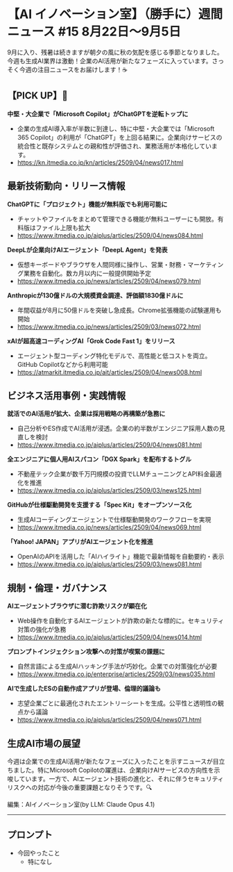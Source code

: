 # 【AI イノベーション室】（勝手に）週間ニュース #15 8月22日～9月5日

9月に入り、残暑は続きますが朝夕の風に秋の気配を感じる季節となりました。今週も生成AI業界は激動！企業のAI活用が新たなフェーズに入っています。さっそく今週の注目ニュースをお届けします！☕

## 【PICK UP】🚀

**中堅・大企業で「Microsoft Copilot」がChatGPTを逆転トップに**
- 企業の生成AI導入率が半数に到達し、特に中堅・大企業では「Microsoft 365 Copilot」の利用が「ChatGPT」を上回る結果に。企業向けサービスの統合性と既存システムとの親和性が評価され、業務活用が本格化しています。
- https://kn.itmedia.co.jp/kn/articles/2509/04/news017.html

## 最新技術動向・リリース情報

**ChatGPTに「プロジェクト」機能が無料版でも利用可能に**
- チャットやファイルをまとめて管理できる機能が無料ユーザーにも開放。有料版はファイル上限も拡大
- https://www.itmedia.co.jp/aiplus/articles/2509/04/news084.html

**DeepLが企業向けAIエージェント「DeepL Agent」を発表**
- 仮想キーボードやブラウザを人間同様に操作し、営業・財務・マーケティング業務を自動化。数カ月以内に一般提供開始予定
- https://www.itmedia.co.jp/news/articles/2509/04/news079.html

**Anthropicが130億ドルの大規模資金調達、評価額1830億ドルに**
- 年間収益が8月に50億ドルを突破し急成長。Chrome拡張機能の試験運用も開始
- https://www.itmedia.co.jp/news/articles/2509/03/news072.html

**xAIが超高速コーディングAI「Grok Code Fast 1」をリリース**
- エージェント型コーディング特化モデルで、高性能と低コストを両立。GitHub Copilotなどから利用可能
- https://atmarkit.itmedia.co.jp/ait/articles/2509/04/news008.html

## ビジネス活用事例・実践情報

**就活でのAI活用が拡大、企業は採用戦略の再構築が急務に**
- 自己分析やES作成でAI活用が浸透。企業の約半数がエンジニア採用人数の見直しを検討
- https://www.itmedia.co.jp/aiplus/articles/2509/04/news081.html

**全エンジニアに個人用AIスパコン「DGX Spark」を配布するトグル**
- 不動産テック企業が数千万円規模の投資でLLMチューニングとAPI料金最適化を推進
- https://www.itmedia.co.jp/aiplus/articles/2509/03/news125.html

**GitHubが仕様駆動開発を支援する「Spec Kit」をオープンソース化**
- 生成AIコーディングエージェントで仕様駆動開発のワークフローを実現
- https://www.itmedia.co.jp/news/articles/2509/04/news069.html

**「Yahoo! JAPAN」アプリがAIエージェント化を推進**
- OpenAIのAPIを活用した「AIハイライト」機能で最新情報を自動要約・表示
- https://www.itmedia.co.jp/aiplus/articles/2509/03/news081.html

## 規制・倫理・ガバナンス

**AIエージェントブラウザに潜む詐欺リスクが顕在化**
- Web操作を自動化するAIエージェントが詐欺の新たな標的に。セキュリティ対策の強化が急務
- https://www.itmedia.co.jp/aiplus/articles/2509/04/news014.html

**プロンプトインジェクション攻撃への対策が喫緊の課題に**
- 自然言語による生成AIハッキング手法が巧妙化。企業での対策強化が必要
- https://www.itmedia.co.jp/enterprise/articles/2509/03/news035.html

**AIで生成したESの自動作成アプリが登場、倫理的議論も**
- 志望企業ごとに最適化されたエントリーシートを生成。公平性と透明性の観点から議論
- https://www.itmedia.co.jp/aiplus/articles/2509/04/news071.html

## 生成AI市場の展望

今週は企業での生成AI活用が新たなフェーズに入ったことを示すニュースが目立ちました。特にMicrosoft Copilotの躍進は、企業向けAIサービスの方向性を示唆しています。一方で、AIエージェント技術の進化と、それに伴うセキュリティリスクへの対応が今後の重要課題となりそうです。🔍

編集：AIイノベーション室(by LLM: Claude Opus 4.1)

---

## プロンプト

- 今回やったこと
  - 特になし
